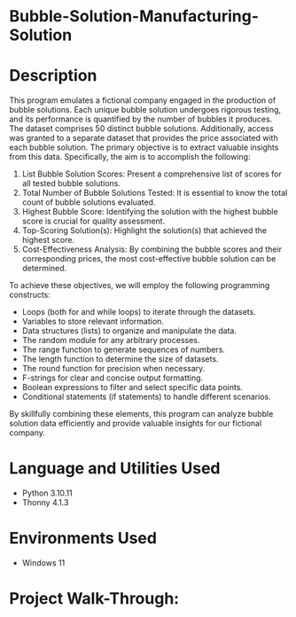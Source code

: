 # Bubble-Solution-Manufacturing-Solution

# Description

This program emulates a fictional company engaged in the production of bubble solutions. Each unique bubble solution undergoes rigorous testing, and its performance is quantified by the number of bubbles it produces. The dataset comprises 50 distinct bubble solutions. Additionally, access was granted to a separate dataset that provides the price associated with each bubble solution. The primary objective is to extract valuable insights from this data. Specifically, the aim is to accomplish the following:
1.	List Bubble Solution Scores: Present a comprehensive list of scores for all tested bubble solutions.
2.	Total Number of Bubble Solutions Tested: It is essential to know the total count of bubble solutions evaluated.
3.	Highest Bubble Score: Identifying the solution with the highest bubble score is crucial for quality assessment.
4.	Top-Scoring Solution(s): Highlight the solution(s) that achieved the highest score.
5.	Cost-Effectiveness Analysis: By combining the bubble scores and their corresponding prices, the most cost-effective bubble solution can be determined.

To achieve these objectives, we will employ the following programming constructs:
*	Loops (both for and while loops) to iterate through the datasets.
*	Variables to store relevant information.
*	Data structures (lists) to organize and manipulate the data.
*	The random module for any arbitrary processes.
*	The range function to generate sequences of numbers.
*	The length function to determine the size of datasets.
*	The round function for precision when necessary.
*	F-strings for clear and concise output formatting.
*	Boolean expressions to filter and select specific data points.
*	Conditional statements (if statements) to handle different scenarios.

By skillfully combining these elements, this program can analyze bubble solution data efficiently and provide valuable insights for our fictional company.

# Language and Utilities Used

- Python 3.10.11
- Thonny 4.1.3

# Environments Used 

- Windows 11


# Project Walk-Through:
